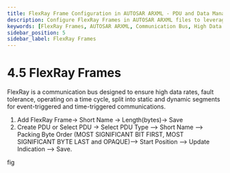 ```yaml
---
title: FlexRay Frame Configuration in AUTOSAR ARXML - PDU and Data Management
description: Configure FlexRay Frames in AUTOSAR ARXML files to leverage high data rates and fault tolerance. Assign short names and lengths to frames, and manage PDUs by selecting types, defining packing byte orders, and updating indication positions for effective communication in time-triggered and event-triggered scenarios.
keywords: [FlexRay Frames, AUTOSAR ARXML, Communication Bus, High Data Rates, Fault Tolerance, PDU, Packing Byte Order, Short Name, Frame Length]
sidebar_position: 5
sidebar_label: FlexRay Frames
---
```


# 4.5 FlexRay Frames

FlexRay is a communication bus designed to ensure high data rates, fault tolerance, operating on a time cycle, split into static and dynamic segments for event-triggered and time-triggered communications.

1. Add FlexRay Frame→ Short Name → Length(bytes)→  Save
2. Create PDU or Select PDU →  Select  PDU Type –> Short Name –> Packing Byte Order (MOST SIGNIFICANT BIT FIRST, MOST SIGNIFICANT BYTE LAST and OPAQUE)--> Start Position –> Update Indication –> Save.  

fig



